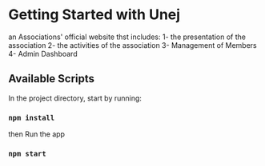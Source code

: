 # Getting Started with Unej
an Associations' official website thst includes:
1- the presentation of the association
2- the activities of the association
3- Management of Members
4- Admin Dashboard


## Available Scripts

In the project directory, start by running:

### `npm install`

then Run the app 

### `npm start`



